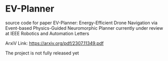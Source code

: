 # EV-Planner
source code for paper EV-Planner: Energy-Efficient Drone Navigation via Event-based Physics-Guided Neuromorphic Planner currently under review at IEEE Robotics and Automation Letters

ArxiV Link:  https://arxiv.org/pdf/2307.11349.pdf

The project is not fully released yet
